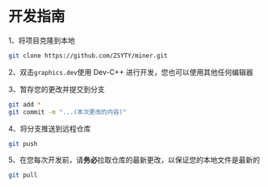 # 开发指南

1、将项目克隆到本地

```bash
git clone https://github.com/ZSYTY/miner.git
```

2、双击``graphics.dev``使用 Dev-C++ 进行开发，您也可以使用其他任何编辑器

3、暂存您的更改并提交到分支

```bash
git add *
git commit -m "...(本次更改的内容)"
```

4、将分支推送到远程仓库

```bash
git push
```

5、在您每次开发前，请**务必**拉取仓库的最新更改，以保证您的本地文件是最新的

```bash
git pull
```